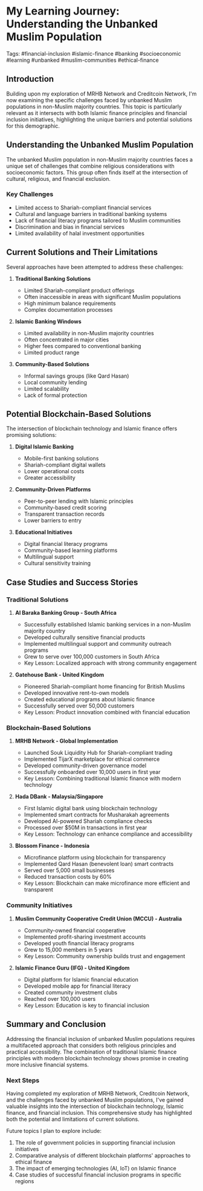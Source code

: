 # My Learning Journey: Understanding the Unbanked Muslim Population

Tags: #financial-inclusion #islamic-finance #banking #socioeconomic #learning #unbanked #muslim-communities #ethical-finance

## Introduction

Building upon my exploration of MRHB Network and Creditcoin Network, I'm now examining the specific challenges faced by unbanked Muslim populations in non-Muslim majority countries. This topic is particularly relevant as it intersects with both Islamic finance principles and financial inclusion initiatives, highlighting the unique barriers and potential solutions for this demographic.

## Understanding the Unbanked Muslim Population

The unbanked Muslim population in non-Muslim majority countries faces a unique set of challenges that combine religious considerations with socioeconomic factors. This group often finds itself at the intersection of cultural, religious, and financial exclusion.

### Key Challenges
- Limited access to Shariah-compliant financial services
- Cultural and language barriers in traditional banking systems
- Lack of financial literacy programs tailored to Muslim communities
- Discrimination and bias in financial services
- Limited availability of halal investment opportunities

## Current Solutions and Their Limitations

Several approaches have been attempted to address these challenges:

1. **Traditional Banking Solutions**
   - Limited Shariah-compliant product offerings
   - Often inaccessible in areas with significant Muslim populations
   - High minimum balance requirements
   - Complex documentation processes

2. **Islamic Banking Windows**
   - Limited availability in non-Muslim majority countries
   - Often concentrated in major cities
   - Higher fees compared to conventional banking
   - Limited product range

3. **Community-Based Solutions**
   - Informal savings groups (like Qard Hasan)
   - Local community lending
   - Limited scalability
   - Lack of formal protection

## Potential Blockchain-Based Solutions

The intersection of blockchain technology and Islamic finance offers promising solutions:

1. **Digital Islamic Banking**
   - Mobile-first banking solutions
   - Shariah-compliant digital wallets
   - Lower operational costs
   - Greater accessibility

2. **Community-Driven Platforms**
   - Peer-to-peer lending with Islamic principles
   - Community-based credit scoring
   - Transparent transaction records
   - Lower barriers to entry

3. **Educational Initiatives**
   - Digital financial literacy programs
   - Community-based learning platforms
   - Multilingual support
   - Cultural sensitivity training

## Case Studies and Success Stories

### Traditional Solutions

1. **Al Baraka Banking Group - South Africa**
   - Successfully established Islamic banking services in a non-Muslim majority country
   - Developed culturally sensitive financial products
   - Implemented multilingual support and community outreach programs
   - Grew to serve over 100,000 customers in South Africa
   - Key Lesson: Localized approach with strong community engagement

2. **Gatehouse Bank - United Kingdom**
   - Pioneered Shariah-compliant home financing for British Muslims
   - Developed innovative rent-to-own models
   - Created educational programs about Islamic finance
   - Successfully served over 50,000 customers
   - Key Lesson: Product innovation combined with financial education

### Blockchain-Based Solutions

1. **MRHB Network - Global Implementation**
   - Launched Souk Liquidity Hub for Shariah-compliant trading
   - Implemented TijarX marketplace for ethical commerce
   - Developed community-driven governance model
   - Successfully onboarded over 10,000 users in first year
   - Key Lesson: Combining traditional Islamic finance with modern technology

2. **Hada DBank - Malaysia/Singapore**
   - First Islamic digital bank using blockchain technology
   - Implemented smart contracts for Musharakah agreements
   - Developed AI-powered Shariah compliance checks
   - Processed over $50M in transactions in first year
   - Key Lesson: Technology can enhance compliance and accessibility

3. **Blossom Finance - Indonesia**
   - Microfinance platform using blockchain for transparency
   - Implemented Qard Hasan (benevolent loan) smart contracts
   - Served over 5,000 small businesses
   - Reduced transaction costs by 60%
   - Key Lesson: Blockchain can make microfinance more efficient and transparent

### Community Initiatives

1. **Muslim Community Cooperative Credit Union (MCCU) - Australia**
   - Community-owned financial cooperative
   - Implemented profit-sharing investment accounts
   - Developed youth financial literacy programs
   - Grew to 15,000 members in 5 years
   - Key Lesson: Community ownership builds trust and engagement

2. **Islamic Finance Guru (IFG) - United Kingdom**
   - Digital platform for Islamic financial education
   - Developed mobile app for financial literacy
   - Created community investment clubs
   - Reached over 100,000 users
   - Key Lesson: Education is key to financial inclusion

## Summary and Conclusion

Addressing the financial inclusion of unbanked Muslim populations requires a multifaceted approach that considers both religious principles and practical accessibility. The combination of traditional Islamic finance principles with modern blockchain technology shows promise in creating more inclusive financial systems.

### Next Steps

Having completed my exploration of MRHB Network, Creditcoin Network, and the challenges faced by unbanked Muslim populations, I've gained valuable insights into the intersection of blockchain technology, Islamic finance, and financial inclusion. This comprehensive study has highlighted both the potential and limitations of current solutions.

Future topics I plan to explore include:
1. The role of government policies in supporting financial inclusion initiatives
2. Comparative analysis of different blockchain platforms' approaches to ethical finance
3. The impact of emerging technologies (AI, IoT) on Islamic finance
4. Case studies of successful financial inclusion programs in specific regions 